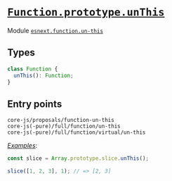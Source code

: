 # [`Function.prototype.unThis`](https://github.com/js-choi/proposal-function-un-this)

Module [`esnext.function.un-this`](/packages/core-js/modules/esnext.function.un-this.js)

## Types

```ts
class Function {
  unThis(): Function;
}
```

## Entry points



```
core-js/proposals/function-un-this
core-js(-pure)/full/function/un-this
core-js(-pure)/full/function/virtual/un-this
```

[_Examples_](https://is.gd/t1Bvhn):

```js
const slice = Array.prototype.slice.unThis();

slice([1, 2, 3], 1); // => [2, 3]
```
